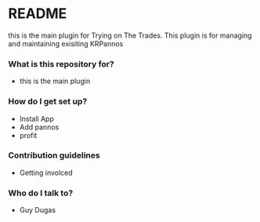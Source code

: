 # README #

this is the main plugin for Trying on The Trades. This plugin is for managing and maintaining exisiting KRPannos

### What is this repository for? ###

* this is the main plugin

### How do I get set up? ###

* Install App
* Add pannos
* profit

### Contribution guidelines ###

* Getting involced

### Who do I talk to? ###

* Guy Dugas